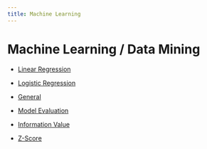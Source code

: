 ```yaml
---
title: Machine Learning
---
```


Machine Learning / Data Mining
==============================

* [Linear Regression](linear-regression)
* [Logistic Regression](logistic-regression)

* [General](general)
* [Model Evaluation](eval)
* [Information Value](iv)
* [Z-Score](zscore)